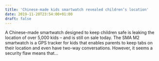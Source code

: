 ```yaml
---
title: 'Chinese-made kids smartwatch revealed children’s location'
date: 2019-11-28T23:54:00+01:00
draft: false
---
```


A Chinese-made smartwatch designed to keep children safe is leaking the location of over 5,000 kids – and is still on sale today. The SMA M2 smartwatch is a GPS tracker for kids that enables parents to keep tabs on their location and even have two-way conversations. However, it seems a security flaw means that…